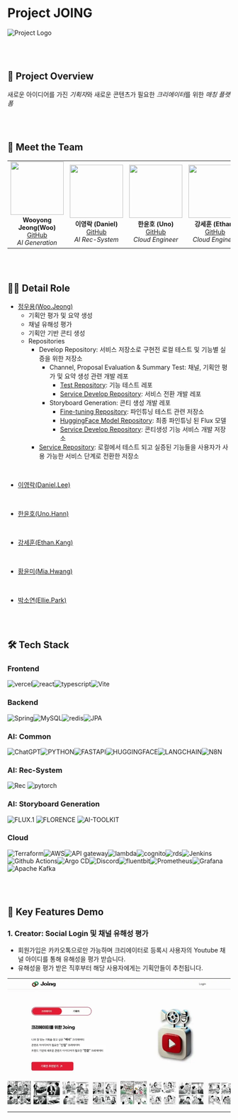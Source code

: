 # Project JOING

![Project Logo](link-to-logo-image)

<Br>
<Br>

## 🚀 Project Overview

새로운 아이디어를 가진 *기획자*와 새로운 콘텐츠가 필요한 *크리에이터*를 위한 *매칭 플랫 폼*

<Br>
<Br>

## 👥 Meet the Team

<table>
  <tr align="center">
    <td>
      <img src="https://github.com/jwywoo.png?size=100" width="120" height="120"><br>
      <b>Wooyong Jeong(Woo)</b><br>
      <a href="https://github.com/jwywoo">GitHub</a><br>
      <i>AI Generation</i>
    </td>
    <td>
      <img src="https://github.com/0like2.png?size=100" width="120" height="120"><br>
      <b>이영락 (Daniel)</b><br>
      <a href="https://github.com/0like2">GitHub</a><br>
      <i>AI Rec-System</i>
    </td>
    <td>
      <img src="https://github.com/hnnynh.png?size=100" width="120" height="120"><br>
      <b>한윤호 (Uno)</b><br>
      <a href="https://github.com/hnnynh">GitHub</a><br>
      <i>Cloud Engineer</i>
    </td>
    <td>
      <img src="https://github.com/sortOps.png?size=100" width="120" height="120"><br>
      <b>강세훈 (Ethan)</b><br>
      <a href="https://github.com/sortOps">GitHub</a><br>
      <i>Cloud Engineer</i>
    </td>
    <td>
      <img src="https://github.com/hyoom.png?size=100" width="120" height="120"><br>
      <b>황윤미 (Mia)</b><br>
      <a href="https://github.com/hyoom">GitHub</a><br>
      <i>Backend + PM</i>
    </td>
    <td>
      <img src="https://github.com/PARK-SSOYEON.png?size=100" width="120" height="120"><br>
      <b>박소연 (Ellie)</b><br>
      <a href="https://github.com/PARK-SSOYEON">GitHub</a><br>
      <i>Frontend + UI/UX</i>
    </td>
  </tr>
</table>

<Br>
<Br>

## 💁‍♂️ Detail Role <a name = "role"></a>
+ [정우용(Woo.Jeong)](https://github.com/jwywoo)
  - 기획안 평가 및 요약 생성
  - 채널 유해성 평가
  - 기획안 기반 콘티 생성
  - Repositories
    - Develop Repository: 서비스 저장소로 구현전 로컬 테스트 및 기능별 실증을 위한 저장소
      - Channel, Proposal Evaluation & Summary Test: 채널, 기획안 평가 및 요약 생성 관련 개발 레포
        - [Test Repository](https://github.com/jwywoo/Project-Joing-MVP-Dev): 기능 테스트 레포
        - [Service Develop Repository](https://github.com/jwywoo/Project-Joing-Service-MVP-Dev): 서비스 전환 개발 레포
      - Storyboard Generation: 콘티 생성 개발 레포
        - [Fine-tuning Repository](https://github.com/jwywoo/flux_fine_tuning_joing): 파인튜닝 테스트 관련 저장소
        - [HuggingFace Model Repository](https://huggingface.co/jwywoo/storyboard-scene-generation-model-flux-v3-FLH): 최종 파인튜닝 된 Flux 모델
        - [Service Develop Repository](): 콘티생성 기능 서비스 개발 저장소
    - [Service Repository](https://github.com/KTB-6-Joing/joing-genai-server): 로컬에서 테스트 되고 실증된 기능들을 사용자가 사용 가능한 서비스 단계로 전환한 저장소

<Br>


+ [이영락(Daniel.Lee)](https://github.com/0like2)

<Br>

+ [한윤호(Uno.Hann)](https://github.com/hnnynh)


<Br>

+ [강세훈(Ethan.Kang)](https://github.com/sortOps)


<Br>

+ [황윤미(Mia.Hwang)](https://github.com/hyoom)

<Br>

+ [박소연(Ellie.Park)](https://github.com/PARK-SSOYEON)

<Br>
<Br>

## 🛠️ Tech Stack

### Frontend

<img alt="vercel" src="https://img.shields.io/badge/vercel-000000.svg?&style=for-the-badge&logo=Git&logoColor=white"/><img alt="react" src="https://img.shields.io/badge/react-61DAFB.svg?&style=for-the-badge&logo=react&logoColor=white"/><img alt="typescript" src="https://img.shields.io/badge/typescript-3178C6.svg?&style=for-the-badge&logo=typescript&logoColor=white"/><img alt="Vite" src="https://img.shields.io/badge/vite-646CFF.svg?&style=for-the-badge&logo=vite&logoColor=white"/>

### Backend

<img alt="Spring" src="https://img.shields.io/badge/spring-6DB33F.svg?&style=for-the-badge&logo=spring&logoColor=white"/><img alt="MySQL" src="https://img.shields.io/badge/mysql-4479A1.svg?&style=for-the-badge&logo=mysql&logoColor=white"/><img alt="redis" src="https://img.shields.io/badge/redis-FF4438.svg?&style=for-the-badge&logo=redis&logoColor=white"/><img alt="JPA" src ="https://img.shields.io/badge/jpa-6DB33F.svg?&style=for-the-badge&logo=jpa&logoColor=white"/>

### AI: Common

<img alt="ChatGPT" src="https://img.shields.io/badge/openai-412991.svg?&style=for-the-badge&logo=openai&logoColor=white"/><img alt="PYTHON" src="https://img.shields.io/badge/python-3776AB.svg?&style=for-the-badge&logo=python&logoColor=white"/><img alt="FASTAPI" src="https://img.shields.io/badge/fastapi-009688.svg?&style=for-the-badge&logo=fastapi&logoColor=white"/><img alt="HUGGINGFACE" src="https://img.shields.io/badge/huggingface-FFD21E.svg?&style=for-the-badge&logo=huggingface&logoColor=white"/><img alt="LANGCHAIN" src="https://img.shields.io/badge/langchain-1C3C3C.svg?&style=for-the-badge&logo=langchain&logoColor=white"/><img alt="N8N" src="https://img.shields.io/badge/n8n-EA4B71.svg?&style=for-the-badge&logo=n8n&logoColor=white"/>

### AI: Rec-System

<img alt="Rec" src="https://img.shields.io/badge/sentence--bert-lightgrey.svg?&style=for-the-badge&logo=pytorch&logoColor=white"/>
<img alt="pytorch" src="https://img.shields.io/badge/pytorch-EE4C2C.svg?&style=for-the-badge&logo=pytorch&logoColor=white"/>

### AI: Storyboard Generation

<img alt="FLUX.1" src="https://img.shields.io/badge/FLUX.1-lightgrey.svg?&style=for-the-badge"/>
<img alt="FLORENCE" src="https://img.shields.io/badge/FLORENCE-lightgrey.svg?&style=for-the-badge"/>
<img alt="AI-TOOLKIT" src="https://img.shields.io/badge/AI--TOOLKIT-lightgrey.svg?&style=for-the-badge"/>

### Cloud

<img alt="Terraform" src="https://img.shields.io/badge/Terraform-844FBA.svg?&style=for-the-badge&logo=terraform&logoColor=white"/><img alt="AWS" src="https://img.shields.io/badge/amazonwebservices-66459B.svg?&style=for-the-badge&logo=amazonwebservices&logoColor=white"/><img alt="API gateway" src="https://img.shields.io/badge/amazonapigateway-FF4F8B.svg?&style=for-the-badge&logo=amazonapigateway&logoColor=white"/><img alt="lambda" src="https://img.shields.io/badge/awslambda-FF9900.svg?&style=for-the-badge&logo=awslambda&logoColor=white"/><img alt="cognito" src="https://img.shields.io/badge/amazoncognito-DD344C.svg?&style=for-the-badge&logo=amazoncognito&logoColor=white"/><img alt="rds" src="https://img.shields.io/badge/amazonrds-527FFF.svg?&style=for-the-badge&logo=amazonrds&logoColor=white"/><img alt="Jenkins" src="https://img.shields.io/badge/jenkins-D24939.svg?&style=for-the-badge&logo=jenkins&logoColor=white"/><img alt="Github Actions" src="https://img.shields.io/badge/githubactions-2088FF.svg?&style=for-the-badge&logo=githubactions&logoColor=white"/><img alt="Argo CD" src="https://img.shields.io/badge/argo-EF7B4D.svg?&style=for-the-badge&logo=argo&logoColor=white"/><img alt="Discord" src="https://img.shields.io/badge/discord-5865F2.svg?&style=for-the-badge&logo=discord&logoColor=white"/><img alt="fluentbit" src="https://img.shields.io/badge/fluentbit-49BDA5.svg?&style=for-the-badge&logo=fluentbit&logoColor=white"/><img alt="Prometheus" src="https://img.shields.io/badge/prometheus-E6522C.svg?&style=for-the-badge&logo=prometheus&logoColor=white"/><img alt="Grafana" src="https://img.shields.io/badge/grafana-F46800.svg?&style=for-the-badge&logo=grafana&logoColor=white"/><img alt="Apache Kafka" src="https://img.shields.io/badge/apachekafka-231F20.svg?&style=for-the-badge&logo=apachekafka&logoColor=white"/>


<Br>
<Br>

## 📸 Key Features Demo

### 1. Creator: Social Login 및 채널 유해성 평가

- 회원가입은 카카오톡으로만 가능하며 크리에이터로 등록시 사용자의 Youtube 채널 아이디를 통해 유해성을 평가 받습니다.
- 유해성을 평가 받은 직후부터 해당 사용자에게는 기획안들이 추천됩니다.

![Creator Social Login & Validation](/static/gifs/ezgif.com-video-to-webp-converter.webp)

---
